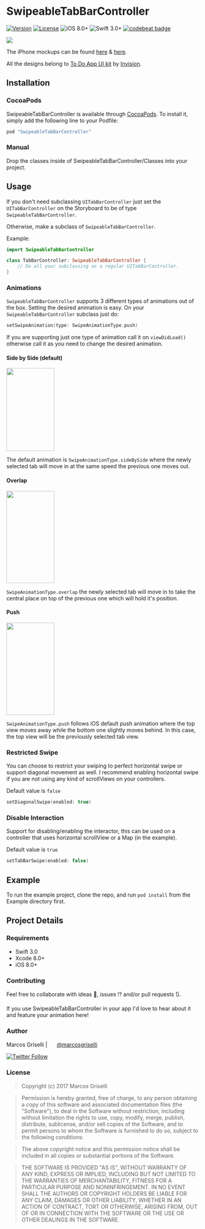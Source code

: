 # SwipeableTabBarController

[![Version](https://img.shields.io/cocoapods/v/SwipeableTabBarController.svg?style=flat-square)](http://cocoapods.org/pods/SwipeableTabBarController)
[![License](https://img.shields.io/cocoapods/l/SwipeableTabBarController.svg?style=flat-square)](http://cocoapods.org/pods/SwipeableTabBarController)
![iOS 8.0+](https://img.shields.io/badge/iOS-8.0%2B-blue.svg?style=flat-square)
![Swift 3.0+](https://img.shields.io/badge/Swift-3.0%2B-orange.svg?style=flat-square)
[![codebeat badge](https://codebeat.co/badges/0cb2f5b2-5bd1-4cbe-8581-3ca3df0e79ab)](https://codebeat.co/projects/github-com-marcosgriselli-swipeabletabbarcontroller-master)

<a href="url"><img src="./GIFs/SwipeableTabBarController.gif"></a><br />


The iPhone mockups can be found [here](https://pixabay.com/en/phone-iphone-black-cellphone-1830479/) &  [here](https://pixabay.com/en/iphone-iphone-6s-smartphone-mobile-1936818/).

All the designs belong to [To Do App UI kit](https://www.invisionapp.com/do) by [Invision](https://www.invisionapp.com).

## Installation

### CocoaPods

SwipeableTabBarController is available through [CocoaPods](http://cocoapods.org). To install
it, simply add the following line to your Podfile:

```ruby
pod "SwipeableTabBarController"
```

### Manual

Drop the classes inside of SwipeableTabBarController/Classes into your project.

## Usage

If you don't need subclassing `UITabBarController` just set the `UITabBarController` on the Storyboard to be of type `SwipeableTabBarController`.

Otherwise, make a subclass of `SwipeableTabBarController`.

Example:

```swift
import SwipeableTabBarController

class TabBarController: SwipeableTabBarController {
    // Do all your subclassing as a regular UITabBarController.
}
```

### Animations

`SwipeableTabBarController` supports 3 different types of animations out of the box. Setting the desired animation is easy. On your `SwipeableTabBarController` subclass just do:

```swift
setSwipeAnimation(type: SwipeAnimationType.push)
```

If you are supporting just one type of animation call it on `viewDidLoad()` otherwise call it as you need to change the desired animation.

#### Side by Side (default)

<a href="url"><img src="./GIFs/SideBySideAnimation.gif" height="216" width="125" ></a>

The default animation is `SwipeAnimationType.sideBySide` where the newly selected tab will move in at the same speed the previous one moves out.

#### Overlap

<a href="url"><img src="./GIFs/OverlapAnimation.gif" height="240" width="125" ></a>

`SwipeAnimationType.overlap` the newly selected tab will move in to take the central place on top of the previous one which will hold it's position.

#### Push

<a href="url"><img src="./GIFs/PushAnimation.gif" height="240" width="125" ></a>

`SwipeAnimationType.push` follows iOS default push animation where the top view moves away while the bottom one slightly moves behind. In this case, the top view will be the previously selected tab view.

### Restricted Swipe

You can choose to restrict your swiping to perfect horizontal swipe or support diagonal movement as well. I recommend enabling horizontal swipe if you are not using any kind of scrollViews on your controllers.

Default value is ```false```

```swift
setDiagonalSwipe(enabled: true)
```

### Disable Interaction

Support for disabling/enabling the interactor, this can be used on a controller that uses horizontal scrollView or a Map (in the example).

Default value is ```true```

```swift
setTabBarSwipe(enabled: false)
```

## Example

To run the example project, clone the repo, and run `pod install` from the Example directory first.

## Project Details

### Requirements
* Swift 3.0
* Xcode 8.0+
* iOS 8.0+

### Contributing
Feel free to collaborate with ideas 💭, issues ⁉️ and/or pull requests 🔃.

If you use SwipeableTabBarController in your app I'd love to hear about it and feature your animation here!

### Author

Marcos Griselli | <a href="url"><img src="./Resources/twitterIcon.png" height="15" width="17" ></a> [@marcosgriselli](https://twitter.com/marcosgriselli)


[![Twitter Follow](https://img.shields.io/twitter/follow/marcosgriselli.svg?style=social)](https://twitter.com/marcosgriselli)

### License

> Copyright (c) 2017 Marcos Griselli

> Permission is hereby granted, free of charge, to any person obtaining a copy
of this software and associated documentation files (the "Software"), to deal
in the Software without restriction, including without limitation the rights
to use, copy, modify, merge, publish, distribute, sublicense, and/or sell
copies of the Software, and to permit persons to whom the Software is
furnished to do so, subject to the following conditions:

> The above copyright notice and this permission notice shall be included in
all copies or substantial portions of the Software.

> THE SOFTWARE IS PROVIDED "AS IS", WITHOUT WARRANTY OF ANY KIND, EXPRESS OR
IMPLIED, INCLUDING BUT NOT LIMITED TO THE WARRANTIES OF MERCHANTABILITY,
FITNESS FOR A PARTICULAR PURPOSE AND NONINFRINGEMENT. IN NO EVENT SHALL THE
AUTHORS OR COPYRIGHT HOLDERS BE LIABLE FOR ANY CLAIM, DAMAGES OR OTHER
LIABILITY, WHETHER IN AN ACTION OF CONTRACT, TORT OR OTHERWISE, ARISING FROM,
OUT OF OR IN CONNECTION WITH THE SOFTWARE OR THE USE OR OTHER DEALINGS IN
THE SOFTWARE.
